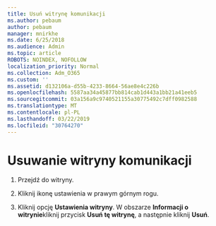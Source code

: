 ```yaml
---
title: Usuń witrynę komunikacji
ms.author: pebaum
author: pebaum
manager: mnirkhe
ms.date: 6/25/2018
ms.audience: Admin
ms.topic: article
ROBOTS: NOINDEX, NOFOLLOW
localization_priority: Normal
ms.collection: Adm_O365
ms.custom: ''
ms.assetid: d132106a-d55b-4233-8664-56ae8e4c226b
ms.openlocfilehash: 5587aa34a45877bb814cab1d443a1bb21a41eeb5
ms.sourcegitcommit: 03a156a9c9740521155a30775492c7dff0982588
ms.translationtype: MT
ms.contentlocale: pl-PL
ms.lasthandoff: 03/22/2019
ms.locfileid: "30764270"
---
```

# <a name="delete-a-communication-site"></a>Usuwanie witryny komunikacji

1. Przejdź do witryny.
    
2. Kliknij ikonę ustawienia w prawym górnym rogu.
    
3. Kliknij opcję **Ustawienia witryny**. W obszarze **Informacji o witrynie**kliknij przycisk **Usuń tę witrynę**, a następnie kliknij **Usuń**.
    

